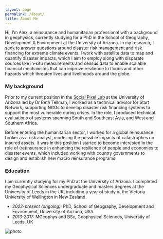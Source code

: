 ```yaml
---
layout: page
permalink: /about/
title: About Me
---
```


Hi, I’m Alex, a reinsurance and humanitarian professional with a background in geophysics, currently studying for a PhD in the School of Geography, Development & Environment at the University of Arizona. In my research, I seek to answer questions around disaster risk management and risk financing for extreme climate events. I work with satellite data to map and quantify disaster impacts, which I aim to employ along with disparate sources like in-situ measurements and census data to enable scalable financial mechanisms that can improve resilience to floods and other hazards which threaten lives and livelihoods around the globe.

### My background

Prior to my current position in the [Social Pixel Lab](https://beth-tellman.github.io/) at the University of Arizona led by Dr Beth Tellman, I worked as a technical advisor for Start Network, supporting NGOs to develop disaster risk financing systems to support the most vulnerable during crises. In the role, I produced technical evaluations of systems spanning South and Southeast Asia, and West and Southern Africa. 

Before entering the humanitarian sector, I worked for a global reinsurance broker as a risk analyst, modeling the possible impacts of catastrophes on insured assets. It was in this position I started to become interested in the role of (re)insurance in enhancing the resilience of people and economies to disaster events, which included working with country governments to design and establish new macro reinsurance programs.

### Education

I am currently studying for my PhD at the University of Arizona. I completed my Geophysical Sciences undergraduate and masters degrees at the University of Leeds in the UK, including a year of study at the Victoria University of Wellington in New Zealand.

* _2022-present (ongoing):_ PhD, School of Geography, Development and Environment, University of Arizona, USA
* _2013-2017:_ MGeophys and BSc, Geophysical Sciences, University of Leeds, UK





![photo](../images/alex.jpg "Photo")
